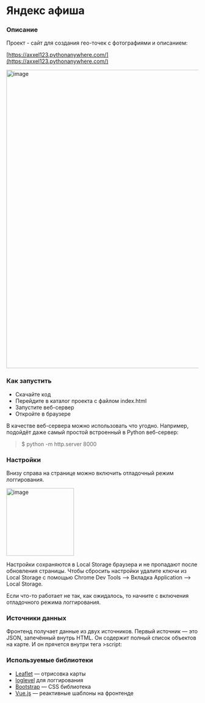 # Яндекс афиша

### Описание

Проект - сайт для создания гео-точек с фотографиями и описанием:

[https://axxel123.pythonanywhere.com/](https://axxel123.pythonanywhere.com/)

<img width="781" alt="image" src="https://user-images.githubusercontent.com/58893102/194596161-8b56ce6e-f110-412d-9584-4251f686e551.png">

### Как запустить
- Скачайте код
- Перейдите в каталог проекта с файлом index.html
- Запустите веб-сервер
- Откройте в браузере

В качестве веб-сервера можно использовать что угодно. Например, подойдёт даже самый простой встроенный в Python веб-сервер:

>$ python -m http.server 8000

### Настройки
Внизу справа на странице можно включить отладочный режим логгирования.

<img width="177" alt="image" src="https://user-images.githubusercontent.com/58893102/194594930-09a736a1-63d4-4157-9f24-ac158668e2c5.png">

Настройки сохраняются в Local Storage браузера и не пропадают после обновления страницы. Чтобы сбросить настройки удалите ключи из Local Storage с помощью Chrome Dev Tools —> Вкладка Application —> Local Storage.

Если что-то работает не так, как ожидалось, то начните с включения отладочного режима логгирования.


### Источники данных

Фронтенд получает данные из двух источников. Первый источник — это JSON, запечённый внутрь HTML. Он содержит полный список объектов на карте. И он прячется внутри тега >script:

### Используемые библиотеки

* [Leaflet](https://leafletjs.com/) — отрисовка карты
* [loglevel](https://www.npmjs.com/package/loglevel) для логгирования
* [Bootstrap](https://getbootstrap.com/) — CSS библиотека
* [Vue.js](https://ru.vuejs.org/) — реактивные шаблоны на фронтенде






